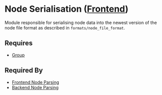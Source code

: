 # Node Serialisation ([Frontend](../frontend.md))

Module responsible for serialising node data into the newest version of the node file format as described in `formats/node_file_format`.

## Requires

- [Group](../renderables/groups/group.md)

## Required By

- [Frontend Node Parsing](./parsing.md)
- [Backend Node Parsing](../../backend/node_file_format/parsing.md)
